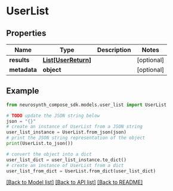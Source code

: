 # UserList


## Properties

Name | Type | Description | Notes
------------ | ------------- | ------------- | -------------
**results** | [**List[UserReturn]**](UserReturn.md) |  | [optional] 
**metadata** | **object** |  | [optional] 

## Example

```python
from neurosynth_compose_sdk.models.user_list import UserList

# TODO update the JSON string below
json = "{}"
# create an instance of UserList from a JSON string
user_list_instance = UserList.from_json(json)
# print the JSON string representation of the object
print(UserList.to_json())

# convert the object into a dict
user_list_dict = user_list_instance.to_dict()
# create an instance of UserList from a dict
user_list_from_dict = UserList.from_dict(user_list_dict)
```
[[Back to Model list]](../README.md#documentation-for-models) [[Back to API list]](../README.md#documentation-for-api-endpoints) [[Back to README]](../README.md)


